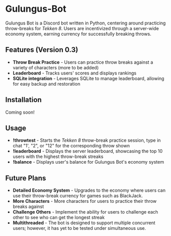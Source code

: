 # Gulungus-Bot
Gulungus Bot is a Discord bot written in Python, centering around practicing throw-breaks for _Tekken 8_. Users are incentivized through a server-wide economy system, earning currency for successfully breaking throws.

## Features (Version 0.3)
- **Throw Break Practice** - Users can practice throw breaks against a variety of characters (more to be added)
- **Leaderboard** - Tracks users' scores and displays rankings
- **SQLite integration** - Leverages SQLite to manage leaderboard, allowing for easy backup and restoration

## Installation
Coming soon!

## Usage
- **!throwtest** - Starts the _Tekken 8_ throw-break practice session, type in chat "1', "2", or "12" for the corresponding throw shown
- **!leaderboard** - Displays the server leaderboard, showcasing the top 10 users with the highest throw-break streaks
- **!balance** - Displays user's balance for Gulungus Bot's economy system

## Future Plans
- **Detailed Economy System** - Upgrades to the economy where users can use their throw-break currency for games such as BlackJack.
- **More Characters** - More characters for users to practice their throw breaks against
- **Challenge Others** - Implement the ability for users to challenge each other to see who can get the longest streak
- **Multithreaded** -  The bot is designed to support multiple concurrent users; however, it has yet to be tested under simultaneous use.

